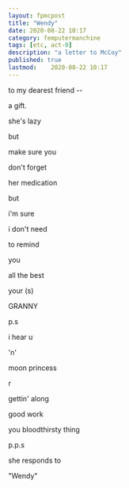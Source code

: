 ```yaml
---
layout: fpmcpost
title: "Wendy"
date: 2020-08-22 10:17
category: femputermanchine
tags: [etc, act-0]
description: "a letter to McCoy"
published: true
lastmod:	2020-08-22 10:17
---
```

[//]: # ( 8/22/20  -added)

to my dearest friend --

a gift.

she's lazy 

but 

make sure you

don't forget 

her medication

but 

i'm sure 

i don't need

to remind 

you 

all the best 

your (s)

GRANNY 

p.s 

i hear u 

'n' 

moon princess 

r 

gettin' along 

good work 

you bloodthirsty thing 

p.p.s 

she responds to 

"Wendy"
